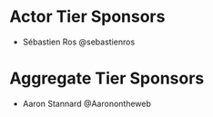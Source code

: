 # Actor Tier Sponsors

- Sébastien Ros @sebastienros

# Aggregate Tier Sponsors

- Aaron Stannard @Aaronontheweb
